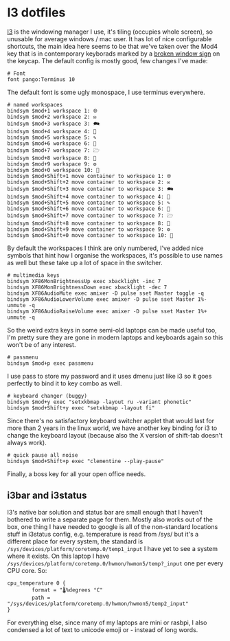 # I3 dotfiles


[I3](https://i3wm.org) is the windowing manager I use, it's tiling (occupies
whole screen), so unusable for average windows / mac user. It has lot of nice
configurable shortcuts, the main idea here seems to be that we've taken over the
Mod4 key that is in contemporary keyborads marked by a [broken window
sign](https://www.google.de/search?q=windows+logo) on the keycap. The default
config is mostly good, few changes I've made:

```
# Font
font pango:Terminus 10
```

The default font is some ugly monospace, I use terminus everywhere.

```
# named workspaces
bindsym $mod+1 workspace 1: 🌐
bindsym $mod+2 workspace 2: ✉
bindsym $mod+3 workspace 3: 🗪
bindsym $mod+4 workspace 4: 🖖
bindsym $mod+5 workspace 5: ✎
bindsym $mod+6 workspace 6: 🐀
bindsym $mod+7 workspace 7: 🗁
bindsym $mod+8 workspace 8: 🎵
bindsym $mod+9 workspace 9: ⚙
bindsym $mod+0 workspace 10: 📃
bindsym $mod+Shift+1 move container to workspace 1: 🌐
bindsym $mod+Shift+2 move container to workspace 2: ✉
bindsym $mod+Shift+3 move container to workspace 3: 🗪
bindsym $mod+Shift+4 move container to workspace 4: 🖖
bindsym $mod+Shift+5 move container to workspace 5: ✎
bindsym $mod+Shift+6 move container to workspace 6: 🐀
bindsym $mod+Shift+7 move container to workspace 7: 🗁
bindsym $mod+Shift+8 move container to workspace 8: 🎵
bindsym $mod+Shift+9 move container to workspace 9: ⚙
bindsym $mod+Shift+0 move container to workspace 10: 📃
```

By default the workspaces I think are only numbered, I've added nice symbols
that hint how I organise the workspaces, it's possible to use names as well but
these take up a lot of space in the switcher.

```
# multimedia keys
bindsym XF86MonBrightnessUp exec xbacklight -inc 7
bindsym XF86MonBrightnessDown exec xbacklight -dec 7
bindsym XF86AudioMute exec amixer -D pulse sset Master toggle -q
bindsym XF86AudioLowerVolume exec amixer -D pulse sset Master 1%- unmute -q
bindsym XF86AudioRaiseVolume exec amixer -D pulse sset Master 1%+ unmute -q
```

So the weird extra keys in some semi-old laptops can be made useful too, I'm
pretty sure they are gone in modern laptops and keyboards again so this won't
be of any interest.

```
# passmenu
bindsym $mod+p exec passmenu
```

I use pass to store my password and it uses dmenu just like i3 so it goes
perfectly to bind it to key combo as well.

```
# keyboard changer (buggy)
bindsym $mod+y exec "setxkbmap -layout ru -variant phonetic"
bindsym $mod+Shift+y exec "setxkbmap -layout fi"
```

Since there's no satisfactory keyboard switcher applet that would last for more
than 2 years in the linux world, we have another key binding for i3 to change
the keyboard layout (because also the X version of shift-tab doesn't always
work).

```
# quick pause all noise
bindsym $mod+Shift+p exec "clementine --play-pause"
```

Finally, a boss key for all your open office needs.

## i3bar and i3status

I3's native bar solution and status bar are small enough that I haven't bothered
to write a separate page for them. Mostly also works out of the box, one thing I
have needed to google is all of the non-standard locations stuff in i3status
config, e.g. temperature is read from /sys/ but it's a different place for every
system, the standard is `/sys/devices/platform/coretemp.0/temp1_input` I have
yet to see a system where it exists. On this laptop I have
`/sys/devices/platform/coretemp.0/hwmon/hwmon5/temp?_input` one per every CPU
core. So:

```
cpu_temperature 0 {
        format = "🌡%degrees °C"
        path = "/sys/devices/platform/coretemp.0/hwmon/hwmon5/temp2_input"
}
```

For everything else, since many of my laptops are mini or rasbpi, I also
condensed a lot of text to unicode emoji or - instead of long words.
